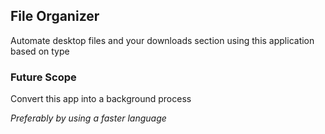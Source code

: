 ## File Organizer

Automate desktop files and your downloads section using this application based on type

### Future Scope

Convert this app into a background process

_Preferably by using a faster language_
